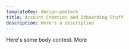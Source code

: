 ```yaml
---
templateKey: design-pattern
title: Account Creation and Onboarding Stuff
description: Here's a description
---
```

Here's some body content. More